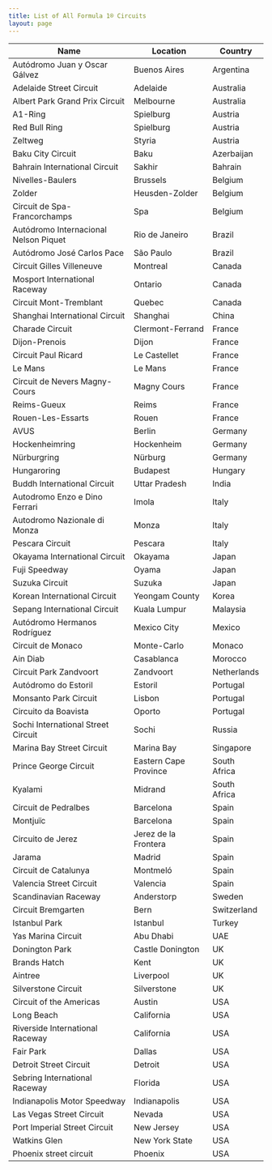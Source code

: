 ```yaml
---
title: List of All Formula 1® Circuits
layout: page
---
```



| Name | Location | Country |
|--|--|--|
| Autódromo Juan y Oscar Gálvez | Buenos Aires | Argentina |
| Adelaide Street Circuit | Adelaide | Australia |
| Albert Park Grand Prix Circuit | Melbourne | Australia |
| A1-Ring | Spielburg | Austria |
| Red Bull Ring | Spielburg | Austria |
| Zeltweg | Styria | Austria |
| Baku City Circuit | Baku | Azerbaijan |
| Bahrain International Circuit | Sakhir | Bahrain |
| Nivelles-Baulers | Brussels | Belgium |
| Zolder | Heusden-Zolder | Belgium |
| Circuit de Spa-Francorchamps | Spa | Belgium |
| Autódromo Internacional Nelson Piquet | Rio de Janeiro | Brazil |
| Autódromo José Carlos Pace | São Paulo | Brazil |
| Circuit Gilles Villeneuve | Montreal | Canada |
| Mosport International Raceway | Ontario | Canada |
| Circuit Mont-Tremblant | Quebec | Canada |
| Shanghai International Circuit | Shanghai | China |
| Charade Circuit | Clermont-Ferrand | France |
| Dijon-Prenois | Dijon | France |
| Circuit Paul Ricard | Le Castellet | France |
| Le Mans | Le Mans | France |
| Circuit de Nevers Magny-Cours | Magny Cours | France |
| Reims-Gueux | Reims | France |
| Rouen-Les-Essarts | Rouen | France |
| AVUS | Berlin | Germany |
| Hockenheimring | Hockenheim | Germany |
| Nürburgring | Nürburg | Germany |
| Hungaroring | Budapest | Hungary |
| Buddh International Circuit | Uttar Pradesh | India |
| Autodromo Enzo e Dino Ferrari | Imola | Italy |
| Autodromo Nazionale di Monza | Monza | Italy |
| Pescara Circuit | Pescara | Italy |
| Okayama International Circuit | Okayama | Japan |
| Fuji Speedway | Oyama | Japan |
| Suzuka Circuit | Suzuka | Japan |
| Korean International Circuit | Yeongam County | Korea |
| Sepang International Circuit | Kuala Lumpur | Malaysia |
| Autódromo Hermanos Rodríguez | Mexico City | Mexico |
| Circuit de Monaco | Monte-Carlo | Monaco |
| Ain Diab | Casablanca | Morocco |
| Circuit Park Zandvoort | Zandvoort | Netherlands |
| Autódromo do Estoril | Estoril | Portugal |
| Monsanto Park Circuit | Lisbon | Portugal |
| Circuito da Boavista | Oporto | Portugal |
| Sochi International Street Circuit | Sochi | Russia |
| Marina Bay Street Circuit | Marina Bay | Singapore |
| Prince George Circuit | Eastern Cape Province | South Africa |
| Kyalami | Midrand | South Africa |
| Circuit de Pedralbes | Barcelona | Spain |
| Montjuïc | Barcelona | Spain |
| Circuito de Jerez | Jerez de la Frontera | Spain |
| Jarama | Madrid | Spain |
| Circuit de Catalunya | Montmeló | Spain |
| Valencia Street Circuit | Valencia | Spain |
| Scandinavian Raceway | Anderstorp | Sweden |
| Circuit Bremgarten | Bern | Switzerland |
| Istanbul Park | Istanbul | Turkey |
| Yas Marina Circuit | Abu Dhabi | UAE |
| Donington Park | Castle Donington | UK |
| Brands Hatch | Kent | UK |
| Aintree | Liverpool | UK |
| Silverstone Circuit | Silverstone | UK |
| Circuit of the Americas | Austin | USA |
| Long Beach | California | USA |
| Riverside International Raceway | California | USA |
| Fair Park | Dallas | USA |
| Detroit Street Circuit | Detroit | USA |
| Sebring International Raceway | Florida | USA |
| Indianapolis Motor Speedway | Indianapolis | USA |
| Las Vegas Street Circuit | Nevada | USA |
| Port Imperial Street Circuit | New Jersey | USA |
| Watkins Glen | New York State | USA |
| Phoenix street circuit | Phoenix | USA |


